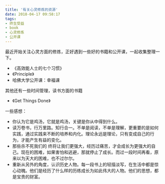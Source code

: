 ```yaml
---
title: '有关心灵修炼的资源'
date: 2018-04-17 09:58:17
tags: 
- 终生受益
- book
- 心灵修炼
- 公开课
---
```


最近开始关注心灵方面的修炼，正好遇到一些好的书籍和公开课，一起收集整理一下。

* 《高效能人士的七个习惯》
* 《Principle》
* 哈佛大学公开课：幸福课

其他还有一些时间管理，读书方面的书籍

* 《Get Things Done》



一些感想：

* 你认为它是鸡汤，它就是鸡汤，关键是你从中得到什么。
* 读万卷书，行万里路。知行合一。不单是阅读，不单是理解，更重要的是如何实践，通过实践来不断的培养和内化。理论永远是理论，只有变成自己的行为，才能产生有益的变化。
* 那些杀不死我们的 终将让我们更强大，经历过痛苦，才会成长为更强大的自己。现在的困难，如果害怕和逃避，那就停止了成长。而过一段时间再看，原来以为天大的困难，也不过尔尔。
* 重新从另外的角度，认识历史人物。每一段书上的轻描淡写，在生活中都是惊心动魄。他们是经历了什么样的历练成长为如此伟大的人物。他们的思想，都是宝贵的财富。